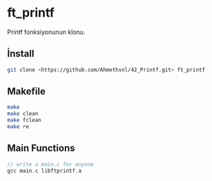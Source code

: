 
# ft_printf

Printf fonksiyonunun klonu.


## İnstall
```bash
git clone <https://github.com/Ahmethsnl/42_Printf.git> ft_printf
```
## Makefile
```bash
make
make clean
make fclean
make re
```
## Main Functions
```c
// write a main.c for anyone
gcc main.c libftprintf.a